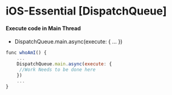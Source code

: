 # iOS-Essential [DispatchQueue]

####  Execute code in Main Thread
 - DispatchQueue.main.async(execute: { ... })

```javascript
func whoAmI() {
    ...
    DispatchQueue.main.async(execute: {
     //Work Needs to be done here
    })
    ...
}
```

